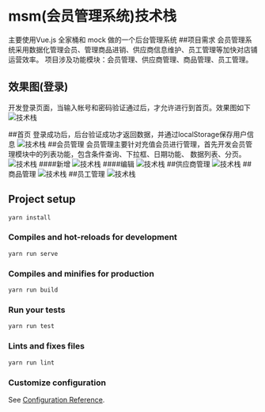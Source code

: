 

# msm(会员管理系统)技术栈
主要使用Vue.js 全家桶和 mock 做的一个后台管理系统
##项目需求
会员管理系统采用数据化管理会员、管理商品进销、供应商信息维护、员工管理等加快对店铺运营效率。
项目涉及功能模块：会员管理、供应商管理、商品管理、员工管理。
## 效果图(登录)
开发登录页面，当输入帐号和密码验证通过后，才允许进行到首页。效果图如下
![技术栈](https://7465-test-qr1px-1300643720.tcb.qcloud.la/mms/%E7%99%BB%E5%BD%95.png?sign=2ea2defbb28cd25d9536bf98331df310&t=1592811896)

##首页
登录成功后，后台验证成功才返回数据，并通过localStorage保存用户信息
![技术栈](https://7465-test-qr1px-1300643720.tcb.qcloud.la/mms/%E9%A6%96%E9%A1%B5.png?sign=390e37a462c4e359ff14dff7986bd3d2&t=1592811912)
##会员管理
会员管理主要针对充值会员进行管理，首先开发会员管理模块中的列表功能，包含条件查询、下拉框、日期功能、 数据列表、分页。 
![技术栈](https://7465-test-qr1px-1300643720.tcb.qcloud.la/mms/%E4%BC%9A%E5%91%98%E7%AE%A1%E7%90%86.png?sign=476082ae1a5e7fece9a856937f1e816f&t=1592811928)
####新增
![技术栈](https://7465-test-qr1px-1300643720.tcb.qcloud.la/mms/%E6%96%B0%E5%A2%9E.png?sign=71eaadc7c6346c3dcd8376280ab534b6&t=1592811940)
####编辑
![技术栈](https://7465-test-qr1px-1300643720.tcb.qcloud.la/mms/%E7%BC%96%E8%BE%91.png?sign=023036ec8164ef35a05e90c7ac02bcee&t=1592811961)
##供应商管理
![技术栈](https://7465-test-qr1px-1300643720.tcb.qcloud.la/mms/%E5%95%86%E5%93%81%E7%AE%A1%E7%90%86.png?sign=138c3cf51c71409dc16553002ef8765e&t=1592811983)
##商品管理
![技术栈](https://7465-test-qr1px-1300643720.tcb.qcloud.la/mms/%E5%95%86%E5%93%81%E7%AE%A1%E7%90%86.png?sign=9b762e2340a935774bf704f52b30ee48&t=1592812061)
##员工管理
![技术栈](https://7465-test-qr1px-1300643720.tcb.qcloud.la/mms/%E5%91%98%E5%B7%A5%E7%AE%A1%E7%90%86.png?sign=c6774f239e32135c221623017b57f2be&t=1592812074)
## Project setup
```
yarn install
```

### Compiles and hot-reloads for development
```
yarn run serve
```

### Compiles and minifies for production
```
yarn run build
```

### Run your tests
```
yarn run test
```

### Lints and fixes files
```
yarn run lint
```

### Customize configuration
See [Configuration Reference](https://cli.vuejs.org/config/).
